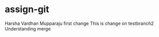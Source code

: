# assign-git
Harsha Vardhan Mupparaju
first change
This is change on testbranch2
Understanding merge